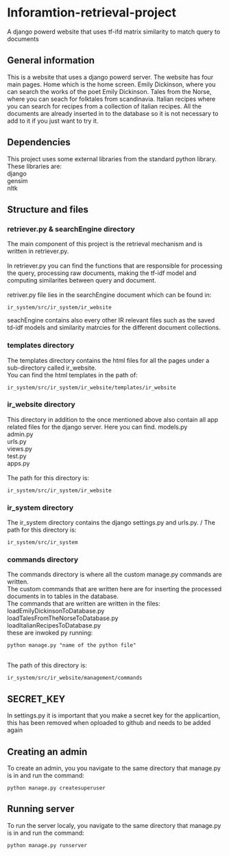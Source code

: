# Inforamtion-retrieval-project
A django powerd website that uses tf-ifd matrix similarity to match query to documents

## General information
This is a website that uses a django powerd server. The website has four main pages. Home which is the home screen. Emily Dickinson, where you can search the works 
of the poet Emily Dickinson. Tales from the Norse, where you can seach for folktales from scandinavia. Italian recipes where you can search for recipes from a
collection of italian recipes. All the documents are already inserted in to the database so it is not necessary to add to it if you just want to try it.

## Dependencies 
This project uses some external libraries from the standard python library. These libraries are: \
django \
gensim \
nltk

## Structure and files

### retriever.py & searchEngine directory
The main component of this project is the retrieval mechanism and is written in retriever.py. \
\
In retriever.py you can find the functions that are responsible for processing the query, processing raw documents, making the tf-idf model and computing 
similarites between query and document.\
\
retriver.py file lies in the searchEngine document which can be found in:

````
ir_system/src/ir_system/ir_website
````
seachEngine contains also every other IR relevant files such as the saved td-idf models and similarity matrcies for the different document collections.

### templates directory
The templates directory contains the html files for all the pages under a sub-directory called ir_website.\
You can find the html templates in the path of:
````
ir_system/src/ir_system/ir_website/templates/ir_website
````
### ir_website directory
This directory in addition to the once mentioned above also contain all app related files for the django server. Here you can find.
models.py \
admin.py \
urls.py \
views.py \
test.py \
apps.py \
\
The path for this directory is:
````
ir_system/src/ir_system/ir_website
````
### ir_system directory
The ir_system directory contains the django settings.py and urls.py. /
The path for this directory is:
````
ir_system/src/ir_system
````

### commands directory
The commands directory is where all the custom manage.py commands are written. \
The custom commands that are written here are for inserting the processed documents in to tables in the database. \
The commands that are written are written in the files: \
loadEmilyDickinsonToDatabase.py \
loadTalesFromTheNorseToDatabase.py \
loadItalianRecipesToDatabase.py \
these are inwoked py running:
````
python manage.py "name of the python file"
````
\
The path of this directory is:
````
ir_system/src/ir_website/management/commands
````
## SECRET_KEY
In settings.py it is important that you make a secret key for the applicartion, this has been removed when oploaded to github and needs to be added again

## Creating an admin
To create an admin, you you navigate to the same directory that manage.py is in and run the command:
`````
python manage.py createsuperuser
`````

## Running server
To run the server localy, you navigate to the same directory that manage.py is in and run the command:
```
python manage.py runserver
```
